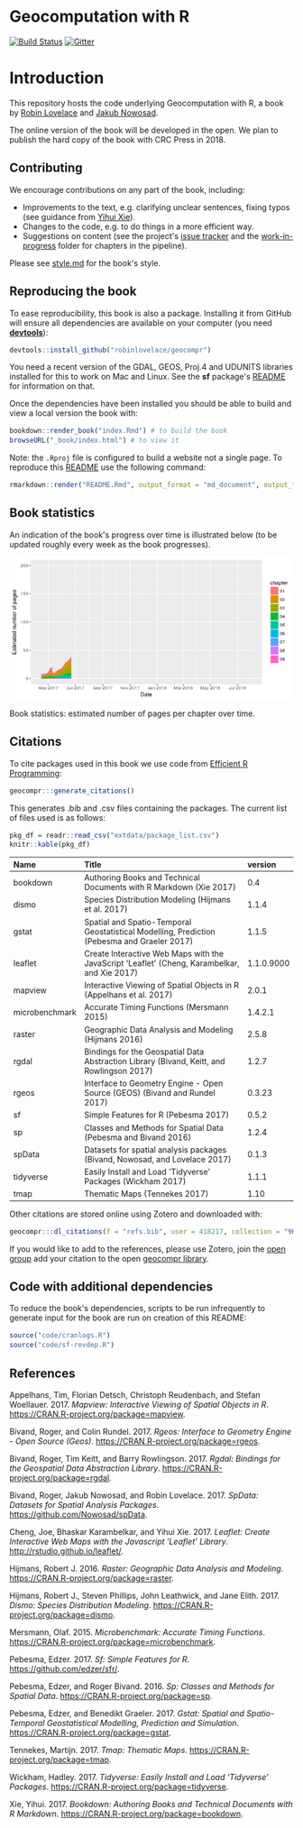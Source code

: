 <!-- README.md is generated from README.Rmd. Please edit that file - rmarkdown::render('README.Rmd', output_format = 'md_document', output_file = 'README.md') -->
Geocomputation with R
=====================

[![Build Status](https://travis-ci.org/Robinlovelace/geocompr.svg?branch=master)](https://travis-ci.org/Robinlovelace/geocompr) [![Gitter](https://badges.gitter.im/geocompr/lobby.svg)](https://gitter.im/geocompr/Lobby)

Introduction
============

This repository hosts the code underlying Geocomputation with R, a book by [Robin Lovelace](http://robinlovelace.net/) and [Jakub Nowosad](https://nowosad.github.io/).

The online version of the book will be developed in the open. We plan to publish the hard copy of the book with CRC Press in 2018.

Contributing
------------

We encourage contributions on any part of the book, including:

-   Improvements to the text, e.g. clarifying unclear sentences, fixing typos (see guidance from [Yihui Xie](https://yihui.name/en/2013/06/fix-typo-in-documentation/)).
-   Changes to the code, e.g. to do things in a more efficient way.
-   Suggestions on content (see the project's [issue tracker](https://github.com/Robinlovelace/geocompr/issues) and the [work-in-progress](https://github.com/Robinlovelace/geocompr/tree/master/work-in-progress) folder for chapters in the pipeline).

Please see [style.md](https://github.com/Robinlovelace/geocompr/blob/master/style.md) for the book's style.

Reproducing the book
--------------------

To ease reproducibility, this book is also a package. Installing it from GitHub will ensure all dependencies are available on your computer (you need [**devtools**](https://github.com/hadley/devtools)):

``` r
devtools::install_github("robinlovelace/geocompr")
```

You need a recent version of the GDAL, GEOS, Proj.4 and UDUNITS libraries installed for this to work on Mac and Linux. See the **sf** package's [README](https://github.com/edzer/sfr) for information on that.

Once the dependencies have been installed you should be able to build and view a local version the book with:

``` r
bookdown::render_book("index.Rmd") # to build the book
browseURL("_book/index.html") # to view it
```

Note: the `.Rproj` file is configured to build a website not a single page. To reproduce this [README](https://github.com/Robinlovelace/geocompr/blob/master/README.Rmd) use the following command:

``` r
rmarkdown::render("README.Rmd", output_format = "md_document", output_file = "README.md")
```

Book statistics
---------------

An indication of the book's progress over time is illustrated below (to be updated roughly every week as the book progresses).

![](README_files/figure-markdown_github/bookstats-1.png)

Book statistics: estimated number of pages per chapter over time.

Citations
---------

To cite packages used in this book we use code from [Efficient R Programming](https://csgillespie.github.io/efficientR/):

``` r
geocompr:::generate_citations()
```

This generates .bib and .csv files containing the packages. The current list of files used is as follows:

``` r
pkg_df = readr::read_csv("extdata/package_list.csv")
knitr::kable(pkg_df)
```

| Name           | Title                                                                                        | version    |
|:---------------|:---------------------------------------------------------------------------------------------|:-----------|
| bookdown       | Authoring Books and Technical Documents with R Markdown (Xie 2017)                           | 0.4        |
| dismo          | Species Distribution Modeling (Hijmans et al. 2017)                                          | 1.1.4      |
| gstat          | Spatial and Spatio-Temporal Geostatistical Modelling, Prediction (Pebesma and Graeler 2017)  | 1.1.5      |
| leaflet        | Create Interactive Web Maps with the JavaScript 'Leaflet' (Cheng, Karambelkar, and Xie 2017) | 1.1.0.9000 |
| mapview        | Interactive Viewing of Spatial Objects in R (Appelhans et al. 2017)                          | 2.0.1      |
| microbenchmark | Accurate Timing Functions (Mersmann 2015)                                                    | 1.4.2.1    |
| raster         | Geographic Data Analysis and Modeling (Hijmans 2016)                                         | 2.5.8      |
| rgdal          | Bindings for the Geospatial Data Abstraction Library (Bivand, Keitt, and Rowlingson 2017)    | 1.2.7      |
| rgeos          | Interface to Geometry Engine - Open Source (GEOS) (Bivand and Rundel 2017)                   | 0.3.23     |
| sf             | Simple Features for R (Pebesma 2017)                                                         | 0.5.2      |
| sp             | Classes and Methods for Spatial Data (Pebesma and Bivand 2016)                               | 1.2.4      |
| spData         | Datasets for spatial analysis packages (Bivand, Nowosad, and Lovelace 2017)                  | 0.1.3      |
| tidyverse      | Easily Install and Load 'Tidyverse' Packages (Wickham 2017)                                  | 1.1.1      |
| tmap           | Thematic Maps (Tennekes 2017)                                                                | 1.10       |

Other citations are stored online using Zotero and downloaded with:

``` r
geocompr:::dl_citations(f = "refs.bib", user = 418217, collection = "9K6FRP6N")
```

If you would like to add to the references, please use Zotero, join the [open group](https://www.zotero.org/groups/418217/energy-and-transport) add your citation to the open [geocompr library](https://www.zotero.org/groups/418217/energy-and-transport/items/collectionKey/9K6FRP6N).

Code with additional dependencies
---------------------------------

To reduce the book's dependencies, scripts to be run infrequently to generate input for the book are run on creation of this README:

``` r
source("code/cranlogs.R")
source("code/sf-revdep.R")
```

References
----------

Appelhans, Tim, Florian Detsch, Christoph Reudenbach, and Stefan Woellauer. 2017. *Mapview: Interactive Viewing of Spatial Objects in R*. <https://CRAN.R-project.org/package=mapview>.

Bivand, Roger, and Colin Rundel. 2017. *Rgeos: Interface to Geometry Engine - Open Source (Geos)*. <https://CRAN.R-project.org/package=rgeos>.

Bivand, Roger, Tim Keitt, and Barry Rowlingson. 2017. *Rgdal: Bindings for the Geospatial Data Abstraction Library*. <https://CRAN.R-project.org/package=rgdal>.

Bivand, Roger, Jakub Nowosad, and Robin Lovelace. 2017. *SpData: Datasets for Spatial Analysis Packages*. <https://github.com/Nowosad/spData>.

Cheng, Joe, Bhaskar Karambelkar, and Yihui Xie. 2017. *Leaflet: Create Interactive Web Maps with the Javascript ’Leaflet’ Library*. <http://rstudio.github.io/leaflet/>.

Hijmans, Robert J. 2016. *Raster: Geographic Data Analysis and Modeling*. <https://CRAN.R-project.org/package=raster>.

Hijmans, Robert J., Steven Phillips, John Leathwick, and Jane Elith. 2017. *Dismo: Species Distribution Modeling*. <https://CRAN.R-project.org/package=dismo>.

Mersmann, Olaf. 2015. *Microbenchmark: Accurate Timing Functions*. <https://CRAN.R-project.org/package=microbenchmark>.

Pebesma, Edzer. 2017. *Sf: Simple Features for R*. <https://github.com/edzer/sfr/>.

Pebesma, Edzer, and Roger Bivand. 2016. *Sp: Classes and Methods for Spatial Data*. <https://CRAN.R-project.org/package=sp>.

Pebesma, Edzer, and Benedikt Graeler. 2017. *Gstat: Spatial and Spatio-Temporal Geostatistical Modelling, Prediction and Simulation*. <https://CRAN.R-project.org/package=gstat>.

Tennekes, Martijn. 2017. *Tmap: Thematic Maps*. <https://CRAN.R-project.org/package=tmap>.

Wickham, Hadley. 2017. *Tidyverse: Easily Install and Load ’Tidyverse’ Packages*. <https://CRAN.R-project.org/package=tidyverse>.

Xie, Yihui. 2017. *Bookdown: Authoring Books and Technical Documents with R Markdown*. <https://CRAN.R-project.org/package=bookdown>.
